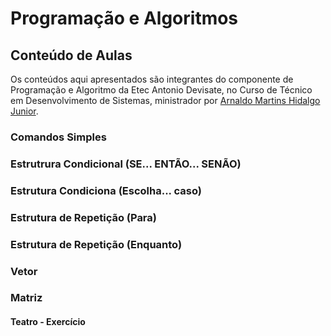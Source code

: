 # Programação e Algoritmos

## Conteúdo de Aulas

Os conteúdos aqui apresentados são integrantes do componente de Programação e Algoritmo da Etec Antonio Devisate, no Curso de Técnico em Desenvolvimento de Sistemas, ministrador por [Arnaldo Martins Hidalgo Junior](arnaldo.hidalgo@etec.sp.gov.br).

### Comandos Simples

### Estrutrura Condicional (SE... ENTÃO... SENÃO)

### Estrutura Condiciona (Escolha... caso)

### Estrutura de Repetição (Para)

### Estrutura de Repetição (Enquanto)

### Vetor

### Matriz

#### Teatro - Exercício
